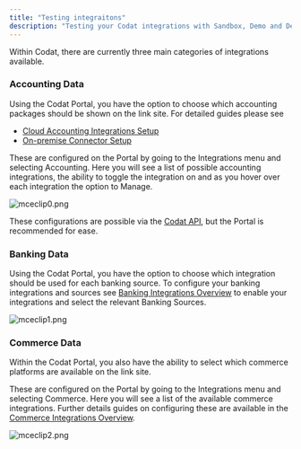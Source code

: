 ```yaml
---
title: "Testing integraitons"
description: "Testing your Codat integrations with Sandbox, Demo and Developer data."
---
```


Within Codat, there are currently three main categories of integrations available.

### Accounting Data

Using the Codat Portal, you have the option to choose which accounting packages should be shown on the link site. For detailed guides please see

*   [Cloud Accounting Integrations Setup](https://docs.codat.io/integrations/all-integrations#cloud)
*   [On-premise Connector Setup](https://docs.codat.io/integrations/all-integrations#on-premise)

These are configured on the Portal by going to the Integrations menu and selecting Accounting. Here you will see a list of possible accounting integrations, the ability to toggle the integration on and as you hover over each integration the option to Manage.

![mceclip0.png](/hc/article_attachments/9459636759837)

These configurations are possible via the [Codat API](https://api.codat.io/swagger/index.html#/Integrations), but the Portal is recommended for ease.

### Banking Data

Using the Codat Portal, you have the option to choose which integration should be used for each banking source. To configure your banking integrations and sources see [Banking Integrations Overview](https://docs.codat.io/integrations/all-integrations#banking) to enable your integrations and select the relevant Banking Sources.

![mceclip1.png](/hc/article_attachments/9459698271645)

### Commerce Data

Within the Codat Portal, you also have the ability to select which commerce platforms are available on the link site.

These are configured on the Portal by going to the Integrations menu and selecting Commerce. Here you will see a list of the available commerce integrations. Further details guides on configuring these are available in the [Commerce Integrations Overview](https://docs.codat.io/integrations/all-integrations#commerce).

![mceclip2.png](/hc/article_attachments/9459766469917)